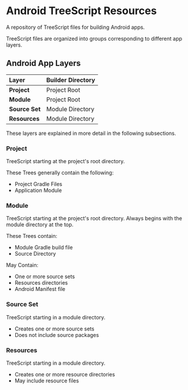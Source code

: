 # Android TreeScript Resources
A repository of TreeScript files for building Android apps.

TreeScript files are organized into groups corresponding to different app layers.

## Android App Layers
| **Layer** | **Builder Directory** |
|:----------|:--------------------|
| **Project** | Project Root |
| **Module** | Project Root |
| **Source Set** | Module Directory |
| **Resources** | Module Directory |

These layers are explained in more detail in the following subsections.

### Project
TreeScript starting at the project's root directory.

These Trees generally contain the following:
- Project Gradle Files
- Application Module

### Module
TreeScript starting at the project's root directory. Always begins with the module directory at the top.

These Trees contain:
- Module Gradle build file
- Source Directory

May Contain:
- One or more source sets
- Resources directories
- Android Manifest file

### Source Set
TreeScript starting in a module directory.
- Creates one or more source sets
- Does not include source packages

### Resources
TreeScript starting in a module directory.
- Creates one or more resource directories
- May include resource files
